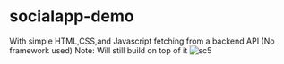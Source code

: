 # socialapp-demo
 With simple HTML,CSS,and Javascript fetching from a backend API
 (No framework used) Note: Will still build on top of it
![sc5](https://user-images.githubusercontent.com/80950420/198040057-ec0c47c9-7d7f-4f58-ad5a-af63a62a6ff7.png)

